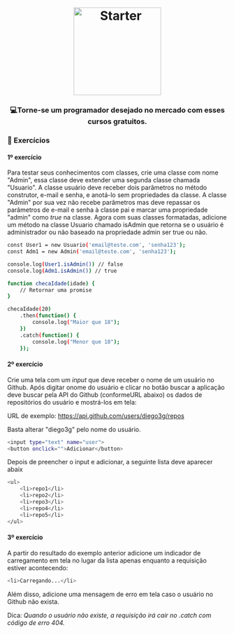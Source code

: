 <h1 align="center">
    <img alt="Starter" src="https://blog.ida.cl/wp-content/uploads/sites/5/2016/06/ecmas6_2.png"  widht="200px" height="200px" />
</h1>

<h3 align="center">
  💻<strong>Torne-se um programador desejado</strong> no mercado com esses cursos gratuitos.
</h3>
 
### :hammer: Exercícios

#### 1º exercício

Para testar seus conhecimentos com classes, crie uma classe com nome "Admin", essa classe deve extender uma segunda classe chamada "Usuario".
A classe usuário deve receber dois parâmetros no método construtor, e-mail e senha, e anotá-lo sem propriedades da classe. 
A classe "Admin" por sua vez não recebe parâmetros mas deve repassar os parâmetros de e-mail e senha à classe pai e marcar uma propriedade "admin" como *true* na classe.
Agora com suas classes formatadas, adicione um método na classe Usuario chamado isAdmin que 
retorna se o usuário é administrador ou não baseado na propriedade admin ser true ou não.

```bash
const User1 = new Usuario('email@teste.com', 'senha123');
const Adm1 = new Admin('email@teste.com', 'senha123');

console.log(User1.isAdmin()) // false
console.log(Adm1.isAdmin()) // true
```

```bash
function checaIdade(idade) { 
    // Retornar uma promise
}

checaIdade(20)  
    .then(function() {    
        console.log("Maior que 18");  
    })  
    .catch(function() {
        console.log("Menor que 18");  
    });
```

#### 2º exercício

Crie uma tela com um *input* que deve receber o nome de um usuário no Github. Após digitar onome do usuário e clicar no botão buscar a aplicação deve buscar pela API do Github (conformeURL abaixo) os dados de repositórios do usuário e mostrá-los em tela:

URL de exemplo: https://api.github.com/users/diego3g/repos

Basta alterar "diego3g" pelo nome do usuário.

```bash
<input type="text" name="user">
<button onclick="">Adicionar</button>
```

Depois de preencher o input e adicionar, a seguinte lista deve aparecer abaix

```bash
<ul>  
    <li>repo1</li>  
    <li>repo2</li>  
    <li>repo3</li>  
    <li>repo4</li>  
    <li>repo5</li>
</ul>
```

#### 3º exercício

A partir do resultado do exemplo anterior adicione um indicador de carregamento em tela no lugar da lista apenas enquanto a requisição estiver acontecendo:


```bash
<li>Carregando...</li>
```
Além disso, adicione uma mensagem de erro em tela caso o usuário no Github não exista.

Dica: *Quando o usuário não existe, a requisição irá cair no .catch com código de erro 404.*
